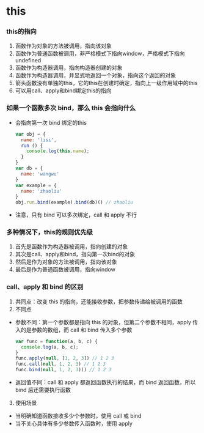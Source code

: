 # this

### this的指向
1.  函数作为对象的方法被调用，指向该对象
2.  函数作为普通函数被调用，非严格模式下指向window，严格模式下指向undefined
3.  函数作为构造器调用，指向构造器创建的对象
4.  函数作为构造器调用，并显式地返回一个对象，指向这个返回的对象
5.  箭头函数没有单独的this，它的this在创建时确定，指向上一级作用域中的this
6.  可以用call、apply和bind绑定this的指向

### 如果一个函数多次 bind，那么 this 会指向什么
- 会指向第一次 bind 绑定的this
  ```js
  var obj = {
    name: 'lisi',
    run () {
      console.log(this.name);
    }
  }
  var db = {
    name: 'wangwu'
  }
  var example = {
    name: 'zhaoliu'
  }
  obj.run.bind(example).bind(db)() // zhaoliu
  ```
- 注意，只有 bind 可以多次绑定，call 和 apply 不行

### 多种情况下，this的规则优先级
1.  首先是函数作为构造器被调用，指向创建的对象
2.  其次是call、apply和bind，指向第一次bind的对象
3.  然后是作为对象的方法被调用，指向该对象
4.  最后是作为普通函数被调用，指向window

### call、apply 和 bind 的区别
1.  共同点：改变 this 的指向，还能接收参数，把参数传递给被调用的函数
2.  不同点
  - 参数不同：第一个参数都是指向 this 的对象，但第二个参数不相同，apply 传入的是参数的数组，而 call 和 bind 传入多个参数
    ```js
    var func = function(a, b, c) {
      console.log(a, b, c);
    }
    func.apply(null, [1, 2, 3]) // 1 2 3
    func.call(null, 1, 2, 3) // 1 2 3
    func.bind(null, 1, 2, 3)() // 1 2 3
    ```
  - 返回值不同：call 和 apply 都返回函数执行的结果，而 bind 返回函数，所以 bind 后还需要执行函数
3.  使用场景
  - 当明确知道函数接收多少个参数时，使用 call 或 bind
  - 当不关心具体有多少参数传入函数时，使用 apply
  
### 